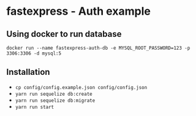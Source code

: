 # fastexpress - Auth example

## Using docker to run database

`docker run --name fastexpress-auth-db -e MYSQL_ROOT_PASSWORD=123 -p 3306:3306 -d mysql:5`


## Installation

- `cp config/config.example.json config/config.json`
- `yarn run sequelize db:create`
- `yarn run sequelize db:migrate`
- `yarn run start`
